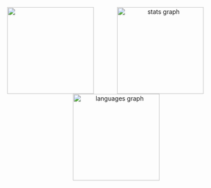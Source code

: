 <div align="center">
  <img align="left" height="200" src="https://i.pinimg.com/564x/b9/56/9a/b9569af3f8476aa381679577833c07e2.jpg"  />
  
  <img src="https://github-readme-stats.vercel.app/api?username=LFNG15&hide_title=true&hide_rank=true&show_icons=false&include_all_commits=true&count_private=true&disable_animations=true&theme=tokyonight&locale=en&hide_border=true" height="200" alt="stats graph"  />
  <img src="https://github-readme-stats.vercel.app/api/top-langs?username=LFNG15&locale=en&hide_title=true&layout=compact&card_width=320&langs_count=7&theme=tokyonight&hide_border=true" height="200" alt="languages graph"  />
</div>
